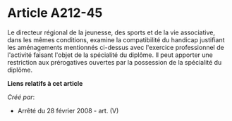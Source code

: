 # Article A212-45

Le directeur régional de la jeunesse, des sports et de la vie associative, dans les mêmes conditions, examine la
compatibilité du handicap justifiant les aménagements mentionnés ci-dessus avec l'exercice professionnel de l'activité
faisant l'objet de la spécialité du diplôme. Il peut apporter une restriction aux prérogatives ouvertes par la possession de
la spécialité du diplôme.

**Liens relatifs à cet article**

_Créé par_:

  - Arrêté du 28 février 2008 - art. (V)
